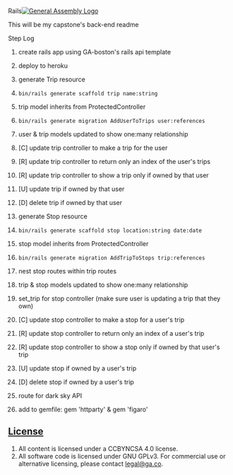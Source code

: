 Rails[![General Assembly Logo](https://camo.githubusercontent.com/1a91b05b8f4d44b5bbfb83abac2b0996d8e26c92/687474703a2f2f692e696d6775722e636f6d2f6b6538555354712e706e67)](https://generalassemb.ly/education/web-development-immersive)

This will be my capstone's back-end readme

Step Log
1. create rails app using GA-boston's rails api template
2. deploy to heroku
3. generate Trip resource
  1. `bin/rails generate scaffold trip name:string`
  2. trip model inherits from ProtectedController
  3. `bin/rails generate migration AddUserToTrips user:references`
  4. user & trip models updated to show one:many relationship
  5. [C] update trip controller to make a trip for the user
  6. [R] update trip controller to return only an index of the user's trips
  7. [R] update trip controller to show a trip only if owned by that user
  8. [U] update trip if owned by that user
  9. [D] delete trip if owned by that user
4. generate Stop resource
  1. `bin/rails generate scaffold stop location:string date:date`
  2. stop model inherits from ProtectedController
  3. `bin/rails generate migration AddTripToStops trip:references`
  4. nest stop routes within trip routes
  5. trip & stop models updated to show one:many relationship
  6. set_trip for stop controller (make sure user is updating a trip that they own)
  7. [C] update stop controller to make a stop for a user's trip
  8. [R] update stop controller to return only an index of a user's trip
  9. [R] update stop controller to show a stop only if owned by that user's trip
  10. [U] update stop if owned by a user's trip
  11. [D] delete stop if owned by a user's trip

5. route for dark sky API
  1. add to gemfile: gem 'httparty' & gem 'figaro'


## [License](LICENSE)

1.  All content is licensed under a CC­BY­NC­SA 4.0 license.
1.  All software code is licensed under GNU GPLv3. For commercial use or
    alternative licensing, please contact legal@ga.co.
